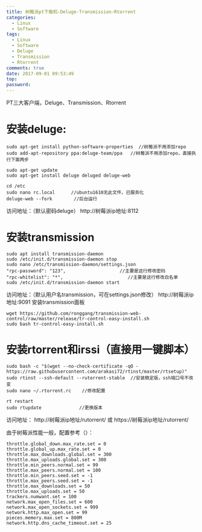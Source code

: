 ```yaml
---
title: 树莓派pt下载机-Deluge-Transmission-Rtorrent
categories:
  - Linux
  - Software
tags:
  - Linux
  - Software
  - Deluge
  - Transmission
  - Rtorrent
comments: true
date: 2017-09-01 09:53:49
top:
password:
---
```

PT三大客户端，Deluge、Transmission、Rtorrent

<!-- more -->
# 安装deluge:

```
sudo apt-get install python-software-properties  //树莓派不用添加repo
sudo add-apt-repository ppa:deluge-team/ppa   //树莓派不用添加repo，直接执行下面两步
```

```
sudo apt-get update
sudo apt-get install deluge deluged deluge-web
```

```
cd /etc
sudo nano rc.local      //ubuntu1610无此文件，已服务化
deluge-web --fork        //后台运行
```

访问地址：（默认密码deluge）
http://树莓派ip地址:8112

# 安装transmission

```
sudo apt install transmission-daemon
sudo /etc/init.d/transmission-daemon stop
sudo nano /etc/transmission-daemon/settings.json
"rpc-password": "123",                    //主要是这行修改密码
"rpc-whitelist": "*",                        //主要是这行修改白名单
sudo /etc/init.d/transmission-daemon start
```

访问地址：（默认用户名transmission，可在settings.json修改）
http://树莓派ip地址:9091
安装transmission面板

```
wget https://github.com/ronggang/transmission-web-control/raw/master/release/tr-control-easy-install.sh
sudo bash tr-control-easy-install.sh
```

# 安装rtorrent和irssi（直接用一键脚本）

```
sudo bash -c "$(wget --no-check-certificate -qO - https://raw.githubusercontent.com/arakasi72/rtinst/master/rtsetup)"
sudo rtinst --ssh-default --rutorrent-stable  //安装稳定版，ssh端口号不改变
sudo nano ~/.rtorrent.rc    //修改配置
```

```
rt restart
sudo rtupdate              //更换版本
```

访问地址：
http://树莓派ip地址/rutorrent/
或
https://树莓派ip地址/rutorrent/

由于树莓派性能一般，配置参考（）：

```
throttle.global_down.max_rate.set = 0
throttle.global_up.max_rate.set = 0
throttle.max_downloads.global.set = 300
throttle.max_uploads.global.set = 300
throttle.min_peers.normal.set = 99
throttle.max_peers.normal.set = 100
throttle.min_peers.seed.set = -1
throttle.max_peers.seed.set = -1
throttle.max_downloads.set = 50
throttle.max_uploads.set = 50
trackers.numwant.set = 100
network.max_open_files.set = 600
network.max_open_sockets.set = 999
network.http.max_open.set = 99
pieces.memory.max.set = 800M
network.http.dns_cache_timeout.set = 25
```
